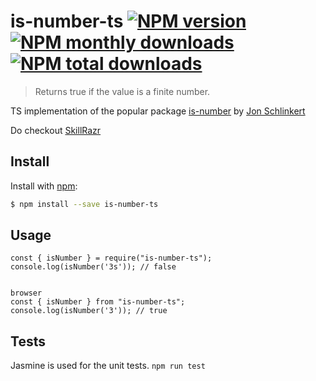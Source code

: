 # is-number-ts [![NPM version](https://img.shields.io/npm/v/is-number-ts.svg?style=flat)](https://www.npmjs.com/package/is-number-ts) [![NPM monthly downloads](https://img.shields.io/npm/dm/is-number-ts.svg?style=flat)](https://npmjs.org/package/is-number-ts) [![NPM total downloads](https://img.shields.io/npm/dt/is-number-ts.svg?style=flat)](https://npmjs.org/package/is-number-ts)

> Returns true if the value is a finite number.

TS implementation of the popular package [is-number](https://www.npmjs.com/package/is-number) 
by [Jon Schlinkert](https://github.com/jonschlinkert)

Do checkout 
[SkillRazr](https://skillrazr.com)

## Install

Install with [npm](https://www.npmjs.com/):

```sh
$ npm install --save is-number-ts
```

## Usage

```nodejs
const { isNumber } = require("is-number-ts");
console.log(isNumber('3s')); // false


browser
const { isNumber } from "is-number-ts";
console.log(isNumber('3')); // true
```

## Tests 

Jasmine is used for the unit tests. 
``` npm run test ``` 